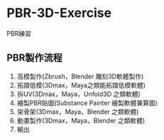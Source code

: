 # PBR-3D-Exercise
PBR練習

## PBR製作流程
1. 高模製作(Zbrush，Blender 雕刻3D軟體製作)
2. 拓譜低模(3Dmax，Maya之類能拓譜低模軟體)
3. 拆UV(3Dmax，Maya，Unfold3D 之類軟體)
4. 繪製PBR貼圖(Substance Painter 繪製軟體兼算圖)
5. 架骨架(3Dmax，Maya，Blender 之類軟體)
6. 動畫製作(3Dmax，Maya，Blender 之類軟體)
7. 輸出